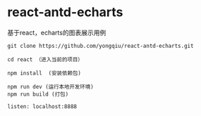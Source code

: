 # react-antd-echarts
基于react，echarts的图表展示用例

```
git clone https://github.com/yongqiu/react-antd-echarts.git  

cd react （进入当前的项目）

npm install  (安装依赖包)

npm run dev (运行本地开发环境)
npm run build (打包)

listen: localhost:8888

```
